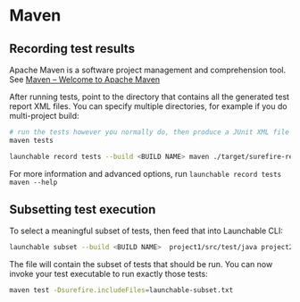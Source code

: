 # Maven

## Recording test results

Apache Maven is a software project management and comprehension tool. See [Maven – Welcome to Apache Maven](https://maven.apache.org/)

After running tests, point to the directory that contains all the generated test report XML files. You can specify multiple directories, for example if you do multi-project build:

```bash
# run the tests however you normally do, then produce a JUnit XML file
maven tests

launchable record tests --build <BUILD NAME> maven ./target/surefire-reports/
```

For more information and advanced options, run `launchable record tests maven --help`

## Subsetting test execution

To select a meaningful subset of tests, then feed that into Launchable CLI:

```bash
launchable subset --build <BUILD NAME>  project1/src/test/java project2/src/test/java > launchable-subset.txt
```

The file will contain the subset of tests that should be run. You can now invoke your test executable to run exactly those tests:

```bash
maven test -Dsurefire.includeFiles=launchable-subset.txt
```
